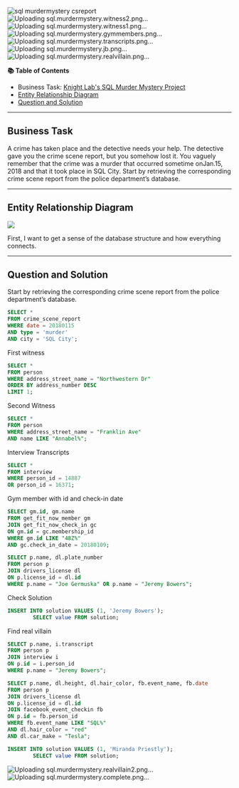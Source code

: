 ![sql murdermystery csreport](https://github.com/cristellperez/portfolio/assets/140837511/deff9943-c703-4fad-9871-7b60a51c7576)
![Uploading sql.murdermystery.witness2.png…]()
![Uploading sql.murdermystery.witness1.png…]()
![Uploading sql.murdermystery.gymmembers.png…]()
![Uploading sql.murdermystery.transcripts.png…]()
![Uploading sql.murdermystery.jb.png…]()
![Uploading sql.murdermystery.realvillain.png…]()

**📚 Table of Contents**
* Business Task: [Knight Lab's SQL Murder Mystery Project](https://mystery.knightlab.com/)
* [Entity Relationship Diagram](https://github.com/cristellperez/SQL/wiki/_new#entity-relationship-diagram)
* [Question and Solution](https://github.com/cristellperez/SQL/wiki/_new#question-and-solution)

***

## Business Task

A crime has taken place and the detective needs your help. The detective gave you the crime scene report, but you somehow lost it. You vaguely remember that the crime was a ​murder​ that occurred sometime on ​Jan.15, 2018​ and that it took place in ​SQL City​. Start by retrieving the corresponding crime scene report from the police department’s database.

***

## Entity Relationship Diagram
![](https://mystery.knightlab.com/schema.png)

First, I want to get a sense of the database structure and how everything connects.

***
## Question and Solution
Start by retrieving the corresponding crime scene report from the police department’s database.

```SQL
SELECT *
FROM crime_scene_report 
WHERE date = 20180115
AND type = 'murder'
AND city = 'SQL City';
```           

First witness
```SQL
SELECT *
FROM person
WHERE address_street_name = "Northwestern Dr"
ORDER BY address_number DESC
LIMIT 1;
```  


Second Witness
```SQL
SELECT *
FROM person
WHERE address_street_name = "Franklin Ave"
AND name LIKE "Annabel%";
```  

Interview Transcripts
```SQL
SELECT *
FROM interview
WHERE person_id = 14887
OR person_id = 16371;
```

Gym member with id and check-in date
```SQL              
SELECT gm.id, gm.name 
FROM get_fit_now_member gm
JOIN get_fit_now_check_in gc
ON gm.id = gc.membership_id
WHERE gm.id LIKE "48Z%" 
AND gc.check_in_date = 20180109;
```

```SQL
SELECT p.name, dl.plate_number
FROM person p
JOIN drivers_license dl
ON p.license_id = dl.id
WHERE p.name = "Joe Germuska" OR p.name = "Jeremy Bowers";
```

Check Solution
```SQL
INSERT INTO solution VALUES (1, 'Jeremy Bowers');
        SELECT value FROM solution;
```

Find real villain
```SQL
SELECT p.name, i.transcript
FROM person p
JOIN interview i
ON p.id = i.person_id
WHERE p.name = "Jeremy Bowers";
```

```SQL
SELECT p.name, dl.height, dl.hair_color, fb.event_name, fb.date
FROM person p
JOIN drivers_license dl
ON p.license_id = dl.id
JOIN facebook_event_checkin fb
ON p.id = fb.person_id
WHERE fb.event_name LIKE "SQL%"
AND dl.hair_color = "red"
AND dl.car_make = "Tesla";
```


```SQL
INSERT INTO solution VALUES (1, 'Miranda Priestly');
        SELECT value FROM solution;
```
![Uploading sql.murdermystery.realvillain2.png…]()
![Uploading sql.murdermystery.complete.png…]()
